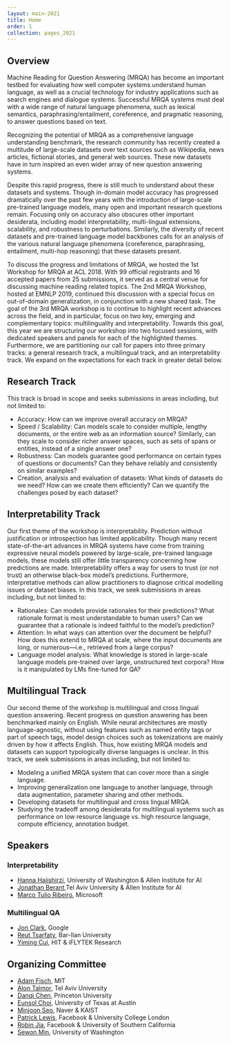 ```yaml
---
layout: main-2021
title: Home
order: 1
collection: pages_2021
---
```

## Overview
Machine Reading for Question Answering (MRQA) has become an important testbed for evaluating how well computer systems understand human language, as well as a crucial technology for industry applications such as search engines and dialogue systems. Successful MRQA systems must deal with a wide range of natural language phenomena, such as lexical semantics, paraphrasing/entailment, coreference, and pragmatic reasoning, to answer questions based on text. 

Recognizing the potential of MRQA as a comprehensive language understanding benchmark, the research community has recently created a multitude of large-scale datasets over text sources such as Wikipedia, news articles, fictional stories, and general web sources. These new datasets have in turn inspired an even wider array of new question answering systems.

Despite this rapid progress, there is still much to understand about these datasets and systems. Though in-domain model accuracy has progressed dramatically over the past few years with the introduction of large-scale pre-trained language models, many open and important research questions remain. Focusing only on accuracy also obscures other important desiderata, including model interpretability, multi-lingual extensions, scalability, and robustness to perturbations. Similarly, the diversity of recent datasets and pre-trained language model backbones calls for an analysis of the various natural language phenomena (coreference, paraphrasing, entailment, multi-hop reasoning) that these datasets present. 

To discuss the progress and limitations of MRQA, we hosted the 1st Workshop for MRQA at ACL 2018. With 99 official registrants and 16 accepted papers from 25 submissions, it served as a central venue for discussing machine reading related topics. The 2nd MRQA Workshop, hosted at EMNLP 2019, continued this discussion with a special focus on out-of-domain generalization, in conjunction with a new shared task. The goal of the 3rd MRQA workshop is to continue to highlight recent advances across the field, and in particular, focus on two key, emerging and complementary topics: multilinguality and interpretability. Towards this goal, this year we are structuring our workshop into two focused sessions, with dedicated speakers and panels for each of the highlighted themes. Furthermore, we are partitioning our call for papers into three primary tracks: a general research track, a multilingual track, and an interpretability track. We expand on the expectations for each track in greater detail below.

## Research Track
This track is broad in scope and seeks submissions in areas including, but not limited to:
- Accuracy: How can we improve overall accuracy on MRQA?
- Speed / Scalability: Can models scale to consider multiple, lengthy documents, or the entire web as an information source?  Similarly, can they scale to consider richer answer spaces, such as sets of spans or entities, instead of a single answer one?
- Robustness: Can models guarantee good performance on certain types of questions or documents? Can they behave reliably and consistently on similar examples?
- Creation, analysis and evaluation of datasets: What kinds of datasets do we need? How can we create them efficiently? Can we quantify the challenges posed by each dataset?

## Interpretability Track
Our first theme of the workshop is interpretability. Prediction without justification or introspection has limited applicability. Though many recent state-of-the-art advances in MRQA systems have come from training expressive neural models powered by large-scale, pre-trained language models, these models still offer little transparency concerning how predictions are made. Interpretability offers a way for users to trust (or not trust) an otherwise black-box model’s predictions. Furthermore, interpretative methods can allow practitioners to diagnose critical modelling issues or dataset biases. In this track, we seek submissions in areas including, but not limited to:
- Rationales: Can models provide rationales for their predictions? What rationale format is most understandable to human users? Can we guarantee that a rationale is indeed faithful to the model’s prediction?
- Attention: In what ways can attention over the document be helpful? How does this extend to MRQA at scale, where the input documents are long, or numerous—i.e., retrieved from a large corpus?
- Language model analysis: What knowledge is stored in large-scale language models pre-trained over large, unstructured text corpora? How is it manipulated by LMs fine-tuned for QA? 

## Multilingual Track
Our second theme of the workshop is multilingual and cross lingual question answering. Recent progress on question answering has been benchmarked mainly on English. While neural architectures are mostly language-agnostic, without using features such as named entity tags or part of speech tags, model design choices such as tokenizations are mainly driven by how it affects English. Thus, how existing MRQA models and datasets can support typologically diverse languages is unclear. In this track, we seek submissions in areas including, but not limited to:
- Modeling a unified MRQA system that can cover more than a single language.
- Improving generalization one language to another language, through data augmentation, parameter sharing and other methods.
- Developing datasets for multilingual and cross lingual MRQA. 
- Studying the tradeoff among desiderata for multilingual systems such as performance on low resource language vs. high resource language, compute efficiency, annotation budget.


## Speakers
### Interpretability
- [Hanna Hajishirzi](https://homes.cs.washington.edu/~hannaneh/), University of Washington & Allen Institute for AI
- [Jonathan Berant](https://www.cs.tau.ac.il/~joberant/),Tel Aviv University & Allen Institute for AI
- [Marco Tulio Ribeiro](https://homes.cs.washington.edu/~marcotcr/), Microsoft

### Multilingual QA
- [Jon Clark](https://www.linkedin.com/in/jonhclark/), Google
- [Reut Tsarfaty](http://www.tsarfaty.com/), Bar-Ilan University
- [Yiming Cui](http://ymcui.github.io/), HIT & iFLYTEK Research


## Organizing Committee
- [Adam Fisch](https://people.csail.mit.edu/fisch/), MIT
- [Alon Talmor](https://www.alontalmor.com/), Tel Aviv University
- [Danqi Chen](https://www.cs.princeton.edu/~danqic/), Princeton University
- [Eunsol Choi](https://www.cs.utexas.edu/~eunsol/), University of Texas at Austin
- [Minjoon Seo](https://seominjoon.github.io/), Naver & KAIST
- [Patrick Lewis](https://www.patricklewis.io/), Facebook & University College London
- [Robin Jia](https://robinjia.github.io/), Facebook & University of Southern California
- [Sewon Min](https://shmsw25.github.io/), University of Washington




